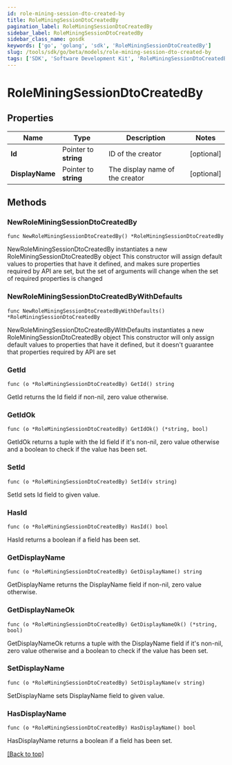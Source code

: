 ```yaml
---
id: role-mining-session-dto-created-by
title: RoleMiningSessionDtoCreatedBy
pagination_label: RoleMiningSessionDtoCreatedBy
sidebar_label: RoleMiningSessionDtoCreatedBy
sidebar_class_name: gosdk
keywords: ['go', 'golang', 'sdk', 'RoleMiningSessionDtoCreatedBy'] 
slug: /tools/sdk/go/beta/models/role-mining-session-dto-created-by
tags: ['SDK', 'Software Development Kit', 'RoleMiningSessionDtoCreatedBy']
---
```


# RoleMiningSessionDtoCreatedBy

## Properties

Name | Type | Description | Notes
------------ | ------------- | ------------- | -------------
**Id** | Pointer to **string** | ID of the creator | [optional] 
**DisplayName** | Pointer to **string** | The display name of the creator | [optional] 

## Methods

### NewRoleMiningSessionDtoCreatedBy

`func NewRoleMiningSessionDtoCreatedBy() *RoleMiningSessionDtoCreatedBy`

NewRoleMiningSessionDtoCreatedBy instantiates a new RoleMiningSessionDtoCreatedBy object
This constructor will assign default values to properties that have it defined,
and makes sure properties required by API are set, but the set of arguments
will change when the set of required properties is changed

### NewRoleMiningSessionDtoCreatedByWithDefaults

`func NewRoleMiningSessionDtoCreatedByWithDefaults() *RoleMiningSessionDtoCreatedBy`

NewRoleMiningSessionDtoCreatedByWithDefaults instantiates a new RoleMiningSessionDtoCreatedBy object
This constructor will only assign default values to properties that have it defined,
but it doesn't guarantee that properties required by API are set

### GetId

`func (o *RoleMiningSessionDtoCreatedBy) GetId() string`

GetId returns the Id field if non-nil, zero value otherwise.

### GetIdOk

`func (o *RoleMiningSessionDtoCreatedBy) GetIdOk() (*string, bool)`

GetIdOk returns a tuple with the Id field if it's non-nil, zero value otherwise
and a boolean to check if the value has been set.

### SetId

`func (o *RoleMiningSessionDtoCreatedBy) SetId(v string)`

SetId sets Id field to given value.

### HasId

`func (o *RoleMiningSessionDtoCreatedBy) HasId() bool`

HasId returns a boolean if a field has been set.

### GetDisplayName

`func (o *RoleMiningSessionDtoCreatedBy) GetDisplayName() string`

GetDisplayName returns the DisplayName field if non-nil, zero value otherwise.

### GetDisplayNameOk

`func (o *RoleMiningSessionDtoCreatedBy) GetDisplayNameOk() (*string, bool)`

GetDisplayNameOk returns a tuple with the DisplayName field if it's non-nil, zero value otherwise
and a boolean to check if the value has been set.

### SetDisplayName

`func (o *RoleMiningSessionDtoCreatedBy) SetDisplayName(v string)`

SetDisplayName sets DisplayName field to given value.

### HasDisplayName

`func (o *RoleMiningSessionDtoCreatedBy) HasDisplayName() bool`

HasDisplayName returns a boolean if a field has been set.


[[Back to top]](#) 


